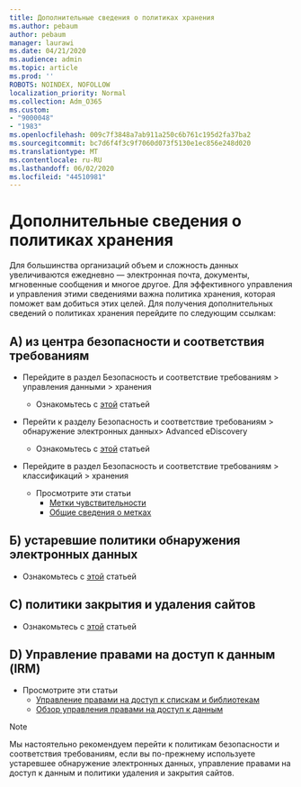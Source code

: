 ```yaml
---
title: Дополнительные сведения о политиках хранения
ms.author: pebaum
author: pebaum
manager: laurawi
ms.date: 04/21/2020
ms.audience: admin
ms.topic: article
ms.prod: ''
ROBOTS: NOINDEX, NOFOLLOW
localization_priority: Normal
ms.collection: Adm_O365
ms.custom:
- "9000048"
- "1983"
ms.openlocfilehash: 009c7f3848a7ab911a250c6b761c195d2fa37ba2
ms.sourcegitcommit: bc7d6f4f3c9f7060d073f5130e1ec856e248d020
ms.translationtype: MT
ms.contentlocale: ru-RU
ms.lasthandoff: 06/02/2020
ms.locfileid: "44510981"
---
```

# <a name="more-info-about-retention-policies"></a>Дополнительные сведения о политиках хранения

Для большинства организаций объем и сложность данных увеличиваются ежедневно — электронная почта, документы, мгновенные сообщения и многое другое. Для эффективного управления и управления этими сведениями важна политика хранения, которая поможет вам добиться этих целей. Для получения дополнительных сведений о политиках хранения перейдите по следующим ссылкам:

## <a name="a-from-security-and-compliance-center"></a>A) из центра безопасности и соответствия требованиям

- Перейдите в раздел Безопасность и соответствие требованиям > управления данными > хранения
  - Ознакомьтесь с [этой](https://docs.microsoft.com/microsoft-365/compliance/retention-policies) статьей

- Перейти к разделу Безопасность и соответствие требованиям > обнаружение электронных данных> Advanced eDiscovery 
  - Ознакомьтесь с [этой](https://docs.microsoft.com/microsoft-365/compliance/ediscovery-cases) статьей

- Перейдите в раздел Безопасность и соответствие требованиям > классификаций > хранения
  - Просмотрите эти статьи
    - [Метки чувствительности](https://docs.microsoft.com/microsoft-365/compliance/sensitivity-labels)
    - [Общие сведения о метках](https://docs.microsoft.com/microsoft-365/compliance/labels)

## <a name="b-legacy-ediscovery-policies"></a>Б) устаревшие политики обнаружения электронных данных

- Ознакомьтесь с [этой](https://support.office.com/article/Set-up-an-eDiscovery-Center-in-SharePoint-Online-A18F8975-AA7F-43B4-A7D6-001D14744D8E) статьей

## <a name="c-site-closure-and-deletion-policies"></a>C) политики закрытия и удаления сайтов

- Ознакомьтесь с [этой](https://support.office.com/article/Use-policies-for-site-closure-and-deletion-A8280D82-27FD-48C5-9ADF-8A5431208BA5) статьей  

## <a name="d-information-rights-management-irm"></a>D) Управление правами на доступ к данным (IRM)

- Просмотрите эти статьи
  - [Управление правами на доступ к спискам и библиотекам](https://support.office.com/article/apply-information-rights-management-to-a-list-or-library-3bdb5c4e-94fc-4741-b02f-4e7cc3c54aa1)
  - [Обзор управления правами на доступ к данным](https://support.office.com/article/create-and-apply-information-management-policies-eb501fe9-2ef6-4150-945a-65a6451ee9e9)

> [!Note]
> Мы настоятельно рекомендуем перейти к политикам безопасности и соответствия требованиям, если вы по-прежнему используете устаревшее обнаружение электронных данных, управление правами на доступ к данным и политики удаления и закрытия сайтов.
